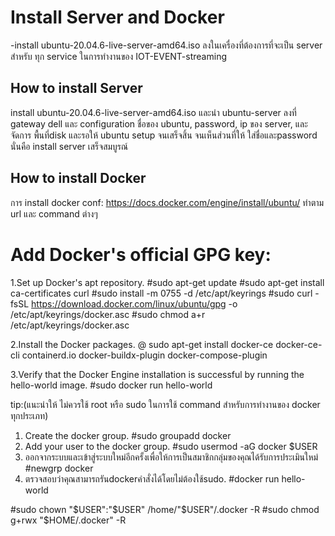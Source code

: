 # Install Server and Docker


-install ubuntu-20.04.6-live-server-amd64.iso ลงในเครื่องที่ต้องการที่จะเป็น server สำหรับ ทุก service ในการทำงานของ IOT-EVENT-streaming


## How to install Server
install ubuntu-20.04.6-live-server-amd64.iso และนำ ubuntu-server ลงที่ gateway dell
และ configuration ชื่อของ ubuntu, password, ip ของ server, และจัดการ พื้นที่disk และรอให้ 
ubuntu setup จนเสร็จสิ้น
จนเห็นส่วนที่ให้ ใส่ชื่อและpassword นั่นคือ install server เสร็จสมบูรณ์ 

## How to install Docker
การ install docker 
conf: https://docs.docker.com/engine/install/ubuntu/
ทำตาม url และ command ต่างๆ
# Add Docker's official GPG key:
1.Set up Docker's apt repository.
#sudo apt-get update
#sudo apt-get install ca-certificates curl
#sudo install -m 0755 -d /etc/apt/keyrings
#sudo curl -fsSL https://download.docker.com/linux/ubuntu/gpg -o /etc/apt/keyrings/docker.asc
#sudo chmod a+r /etc/apt/keyrings/docker.asc

2.Install the Docker packages.
@ sudo apt-get install docker-ce docker-ce-cli containerd.io docker-buildx-plugin docker-compose-plugin

3.Verify that the Docker Engine installation is successful by running the hello-world image.
#sudo docker run hello-world

tip:(แนะนำให้ ไม่ควรใช้ root หรือ sudo ในการใช้ command สำหรับการทำงานของ docker ทุกประเภท)
1. Create the docker group.
#sudo groupadd docker
2. Add your user to the docker group.
#sudo usermod -aG docker $USER
3. ออกจากระบบและเข้าสู่ระบบใหม่อีกครั้งเพื่อให้การเป็นสมาชิกกลุ่มของคุณได้รับการประเมินใหม่
#newgrp docker
4. ตรวจสอบว่าคุณสามารถรันdockerคำสั่งได้โดยไม่ต้องใช้sudo.
#docker run hello-world

#sudo chown "$USER":"$USER" /home/"$USER"/.docker -R
#sudo chmod g+rwx "$HOME/.docker" -R


